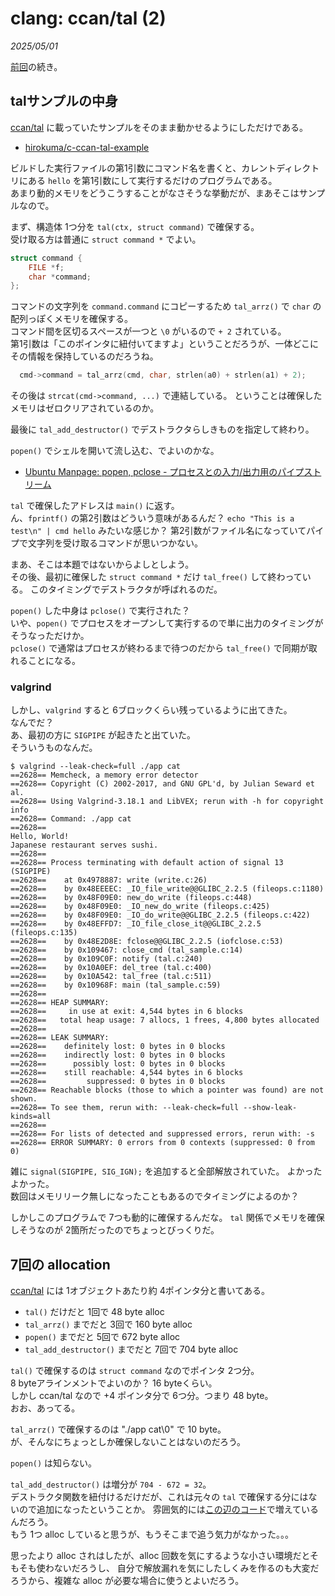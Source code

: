 # clang: ccan/tal (2)

_2025/05/01_

[前回](/2025/04/20250430-clang.html)の続き。

## talサンプルの中身

[ccan/tal](https://ccodearchive.net/info/tal.html) に載っていたサンプルをそのまま動かせるようにしただけである。

* [hirokuma/c-ccan-tal-example](https://github.com/hirokuma/c-ccan-tal-example)

ビルドした実行ファイルの第1引数にコマンド名を書くと、カレントディレクトリにある `hello` を第1引数にして実行するだけのプログラムである。  
あまり動的メモリをどうこうすることがなさそうな挙動だが、まあそこはサンプルなので。

まず、構造体 1つ分を `tal(ctx, struct command)` で確保する。  
受け取る方は普通に `struct command *` でよい。

```c
struct command {
    FILE *f;
    char *command;
};
```

コマンドの文字列を `command.command` にコピーするため `tal_arrz()` で `char` の配列っぽくメモリを確保する。  
コマンド間を区切るスペースが一つと `\0` がいるので `+ 2` されている。  
第1引数は「このポインタに紐付いてますよ」ということだろうが、一体どこにその情報を保持しているのだろうね。

```c
  cmd->command = tal_arrz(cmd, char, strlen(a0) + strlen(a1) + 2);
```

その後は `strcat(cmd->command, ...)` で連結している。
ということは確保したメモリはゼロクリアされているのか。

最後に `tal_add_destructor()` でデストラクタらしきものを指定して終わり。

`popen()` でシェルを開いて流し込む、でよいのかな。

* [Ubuntu Manpage: popen, pclose - プロセスとの入力/出力用のパイプストリーム](https://manpages.ubuntu.com/manpages/kinetic/ja/man3/popen.3.html)

`tal` で確保したアドレスは `main()` に返す。  
ん、`fprintf()` の第2引数はどういう意味があるんだ？ 
`echo "This is a test\n" | cmd hello` みたいな感じか？ 
第2引数がファイル名になっていてパイプで文字列を受け取るコマンドが思いつかない。

まあ、そこは本題ではないからよしとしよう。  
その後、最初に確保した `struct command *` だけ `tal_free()` して終わっている。
このタイミングでデストラクタが呼ばれるのだ。

`popen()` した中身は `pclose()` で実行された？  
いや、`popen()` でプロセスをオープンして実行するので単に出力のタイミングがそうなっただけか。  
`pclose()` で通常はプロセスが終わるまで待つのだから `tal_free()` で同期が取れることになる。

### valgrind

しかし、`valgrind` すると 6ブロックくらい残っているように出てきた。  
なんでだ？  
あ、最初の方に `SIGPIPE` が起きたと出ていた。  
そういうものなんだ。

```console
$ valgrind --leak-check=full ./app cat
==2628== Memcheck, a memory error detector
==2628== Copyright (C) 2002-2017, and GNU GPL'd, by Julian Seward et al.
==2628== Using Valgrind-3.18.1 and LibVEX; rerun with -h for copyright info
==2628== Command: ./app cat
==2628==
Hello, World!
Japanese restaurant serves sushi.
==2628==
==2628== Process terminating with default action of signal 13 (SIGPIPE)
==2628==    at 0x4978887: write (write.c:26)
==2628==    by 0x48EEEEC: _IO_file_write@@GLIBC_2.2.5 (fileops.c:1180)
==2628==    by 0x48F09E0: new_do_write (fileops.c:448)
==2628==    by 0x48F09E0: _IO_new_do_write (fileops.c:425)
==2628==    by 0x48F09E0: _IO_do_write@@GLIBC_2.2.5 (fileops.c:422)
==2628==    by 0x48EFFD7: _IO_file_close_it@@GLIBC_2.2.5 (fileops.c:135)
==2628==    by 0x48E2D8E: fclose@@GLIBC_2.2.5 (iofclose.c:53)
==2628==    by 0x109467: close_cmd (tal_sample.c:14)
==2628==    by 0x109C0F: notify (tal.c:240)
==2628==    by 0x10A0EF: del_tree (tal.c:400)
==2628==    by 0x10A542: tal_free (tal.c:511)
==2628==    by 0x10968F: main (tal_sample.c:59)
==2628==
==2628== HEAP SUMMARY:
==2628==     in use at exit: 4,544 bytes in 6 blocks
==2628==   total heap usage: 7 allocs, 1 frees, 4,800 bytes allocated
==2628==
==2628== LEAK SUMMARY:
==2628==    definitely lost: 0 bytes in 0 blocks
==2628==    indirectly lost: 0 bytes in 0 blocks
==2628==      possibly lost: 0 bytes in 0 blocks
==2628==    still reachable: 4,544 bytes in 6 blocks
==2628==         suppressed: 0 bytes in 0 blocks
==2628== Reachable blocks (those to which a pointer was found) are not shown.
==2628== To see them, rerun with: --leak-check=full --show-leak-kinds=all
==2628==
==2628== For lists of detected and suppressed errors, rerun with: -s
==2628== ERROR SUMMARY: 0 errors from 0 contexts (suppressed: 0 from 0)
```

雑に `signal(SIGPIPE, SIG_IGN);` を追加すると全部解放されていた。
よかったよかった。  
数回はメモリリーク無しになったこともあるのでタイミングによるのか？

しかしこのプログラムで 7つも動的に確保するんだな。
`tal` 関係でメモリを確保しそうなのが 2箇所だったのでちょっとびっくりだ。

## 7回の allocation

[ccan/tal](https://ccodearchive.net/info/tal.html) には 1オブジェクトあたり約 4ポインタ分と書いてある。

* `tal()` だけだと 1回で 48 byte alloc
* `tal_arrz()` までだと 3回で 160 byte alloc
* `popen()` までだと 5回で 672 byte alloc
* `tal_add_destructor()` までだと 7回で 704 byte alloc

`tal()` で確保するのは `struct command` なのでポインタ 2つ分。  
8 byteアラインメントでよいのか？ 16 byteくらい。  
しかし ccan/tal なので +4 ポインタ分で 6つ分。つまり 48 byte。  
おお、あってる。

`tal_arrz()` で確保するのは "./app cat\0" で 10 byte。  
が、そんなにちょっとしか確保しないことはないのだろう。

`popen()` は知らない。

`tal_add_destructor()` は増分が `704 - 672 = 32`。  
デストラクタ関数を紐付けるだけだが、これは元々の `tal` で確保する分にはないので追加になったということか。
雰囲気的には[この辺のコード](https://github.com/rustyrussell/ccan/blob/734087370994b06caf4b91eb4027e039e15dd77a/ccan/tal/tal.c#L333-L336)で増えているんだろう。  
もう 1つ alloc していると思うが、もうそこまで追う気力がなかった。。。

思ったより alloc されはしたが、alloc 回数を気にするような小さい環境だとそもそも使わないだろうし、
自分で解放漏れを気にしたしくみを作るのも大変だろうから、複雑な alloc が必要な場合に使うとよいだろう。

